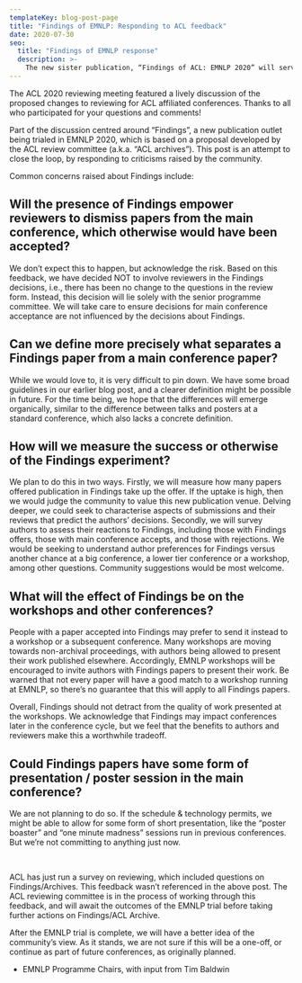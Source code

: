 ```yaml
---
templateKey: blog-post-page
title: "Findings of EMNLP: Responding to ACL feedback"
date: 2020-07-30
seo:
  title: "Findings of EMNLP response"
  description: >- 
    The new sister publication, “Findings of ACL: EMNLP 2020” will serve as an online companion publication for papers that are not accepted for publication in the main conference. Here we answer several concerns and criticisms raised in the recent ACL 2020 review meeting.
---
```


The ACL 2020 reviewing meeting featured a lively discussion of the proposed changes to reviewing for ACL affiliated conferences. Thanks to all who participated for your questions and comments! 

Part of the discussion centred around “Findings”, a new publication outlet being trialed in EMNLP 2020, which is based on a proposal developed by the ACL review committee (a.k.a. “ACL archives”). This post is an  attempt to close the loop, by responding to criticisms raised by the community. 

Common concerns raised about Findings include:

## Will the presence of Findings empower reviewers to dismiss papers from the main conference, which otherwise would have been accepted?

We don’t expect this to happen, but acknowledge the risk. Based on this feedback, we have decided NOT to involve reviewers in the Findings decisions, i.e., there has been no change to the questions in the review form. Instead, this decision will lie solely with the senior programme committee. We will take care to ensure decisions for main conference acceptance are not influenced by the decisions about Findings.

## Can we define more precisely what separates a Findings paper from a main conference paper?

While we would love to, it is very difficult to pin down. We have some broad guidelines in our earlier blog post, and a clearer definition might be possible in future. For the time being, we hope that the differences will emerge organically, similar to the difference between talks and posters at a standard conference, which also lacks a concrete definition.

## How will we measure the success or otherwise of the Findings experiment?

We plan to do this in two ways.  Firstly, we will measure how many papers offered publication in Findings take up the offer. If the uptake is high, then we would judge the community to value this new publication venue. Delving deeper, we could seek to characterise aspects of submissions and their reviews that predict the authors’ decisions. Secondly, we will survey authors to assess their reactions to Findings, including those with Findings offers, those with main conference accepts, and those with rejections. We would be seeking to understand author preferences for Findings versus another chance at a big conference, a lower tier conference or a workshop, among other questions. Community suggestions would be most welcome.

## What will the effect of Findings be on the workshops and other conferences?

People with a paper accepted into Findings may prefer to send it instead to a workshop or a subsequent conference. Many workshops are moving towards non-archival proceedings, with authors being allowed to present their work published elsewhere. Accordingly, EMNLP workshops will be encouraged to invite authors with Findings papers to present their work. Be warned that not every paper will have a good match to a workshop running at EMNLP, so there’s no guarantee that this will apply to all Findings papers.

Overall, Findings should not detract from the quality of work presented at the workshops. We acknowledge that Findings may impact conferences later in the conference cycle, but we feel that the benefits to authors and reviewers make this a worthwhile tradeoff. 

## Could Findings papers have some form of presentation / poster session in the main conference?

We are not planning to do so. If the schedule & technology permits, we might be able to allow for some form of short presentation, like the “poster boaster” and “one minute madness” sessions run in previous conferences. But we’re not committing to anything just now.

<p>&nbsp;</p>

ACL has just run a survey on reviewing, which included questions on Findings/Archives. This feedback wasn’t referenced in the above post. The ACL reviewing committee is in the process of working through this feedback, and will await the outcomes of the EMNLP trial before taking further actions on Findings/ACL Archive. 

After the EMNLP trial is complete, we will have a better idea of the community’s view. As it stands, we are not sure if this will be a one-off, or continue as part of future conferences, as originally planned.

- EMNLP Programme Chairs, with input from Tim Baldwin

